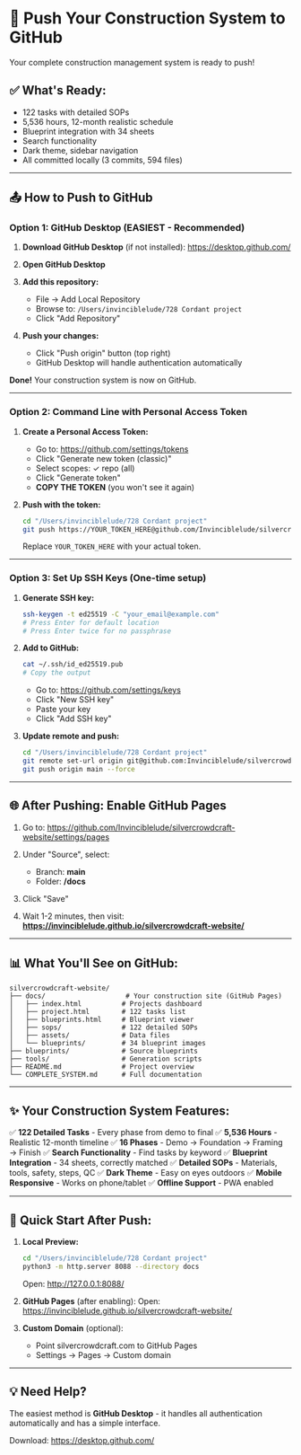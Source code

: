 # 🚀 Push Your Construction System to GitHub

Your complete construction management system is ready to push!

## ✅ What's Ready:
- 122 tasks with detailed SOPs
- 5,536 hours, 12-month realistic schedule
- Blueprint integration with 34 sheets
- Search functionality
- Dark theme, sidebar navigation
- All committed locally (3 commits, 594 files)

---

## 📤 How to Push to GitHub

### **Option 1: GitHub Desktop** (EASIEST - Recommended)

1. **Download GitHub Desktop** (if not installed):
   https://desktop.github.com/

2. **Open GitHub Desktop**

3. **Add this repository:**
   - File → Add Local Repository
   - Browse to: `/Users/invinciblelude/728 Cordant project`
   - Click "Add Repository"

4. **Push your changes:**
   - Click "Push origin" button (top right)
   - GitHub Desktop will handle authentication automatically

**Done!** Your construction system is now on GitHub.

---

### **Option 2: Command Line with Personal Access Token**

1. **Create a Personal Access Token:**
   - Go to: https://github.com/settings/tokens
   - Click "Generate new token (classic)"
   - Select scopes: ✓ repo (all)
   - Click "Generate token"
   - **COPY THE TOKEN** (you won't see it again)

2. **Push with the token:**
   ```bash
   cd "/Users/invinciblelude/728 Cordant project"
   git push https://YOUR_TOKEN_HERE@github.com/Invinciblelude/silvercrowdcraft-website.git main --force
   ```
   
   Replace `YOUR_TOKEN_HERE` with your actual token.

---

### **Option 3: Set Up SSH Keys** (One-time setup)

1. **Generate SSH key:**
   ```bash
   ssh-keygen -t ed25519 -C "your_email@example.com"
   # Press Enter for default location
   # Press Enter twice for no passphrase
   ```

2. **Add to GitHub:**
   ```bash
   cat ~/.ssh/id_ed25519.pub
   # Copy the output
   ```
   - Go to: https://github.com/settings/keys
   - Click "New SSH key"
   - Paste your key
   - Click "Add SSH key"

3. **Update remote and push:**
   ```bash
   cd "/Users/invinciblelude/728 Cordant project"
   git remote set-url origin git@github.com:Invinciblelude/silvercrowdcraft-website.git
   git push origin main --force
   ```

---

## 🌐 After Pushing: Enable GitHub Pages

1. Go to: https://github.com/Invinciblelude/silvercrowdcraft-website/settings/pages

2. Under "Source", select:
   - Branch: **main**
   - Folder: **/docs**

3. Click "Save"

4. Wait 1-2 minutes, then visit:
   **https://invinciblelude.github.io/silvercrowdcraft-website/**

---

## 📊 What You'll See on GitHub:

```
silvercrowdcraft-website/
├── docs/                    # Your construction site (GitHub Pages)
│   ├── index.html          # Projects dashboard
│   ├── project.html        # 122 tasks list
│   ├── blueprints.html     # Blueprint viewer
│   ├── sops/               # 122 detailed SOPs
│   ├── assets/             # Data files
│   └── blueprints/         # 34 blueprint images
├── blueprints/             # Source blueprints
├── tools/                  # Generation scripts
├── README.md               # Project overview
└── COMPLETE_SYSTEM.md      # Full documentation
```

---

## ✨ Your Construction System Features:

✅ **122 Detailed Tasks** - Every phase from demo to final
✅ **5,536 Hours** - Realistic 12-month timeline
✅ **16 Phases** - Demo → Foundation → Framing → Finish
✅ **Search Functionality** - Find tasks by keyword
✅ **Blueprint Integration** - 34 sheets, correctly matched
✅ **Detailed SOPs** - Materials, tools, safety, steps, QC
✅ **Dark Theme** - Easy on eyes outdoors
✅ **Mobile Responsive** - Works on phone/tablet
✅ **Offline Support** - PWA enabled

---

## 🎯 Quick Start After Push:

1. **Local Preview:**
   ```bash
   cd "/Users/invinciblelude/728 Cordant project"
   python3 -m http.server 8088 --directory docs
   ```
   Open: http://127.0.0.1:8088/

2. **GitHub Pages** (after enabling):
   Open: https://invinciblelude.github.io/silvercrowdcraft-website/

3. **Custom Domain** (optional):
   - Point silvercrowdcraft.com to GitHub Pages
   - Settings → Pages → Custom domain

---

## 💡 Need Help?

The easiest method is **GitHub Desktop** - it handles all authentication automatically and has a simple interface.

Download: https://desktop.github.com/


